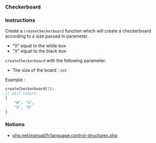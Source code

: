 ### Checkerboard

### Instructions

Create a `createCheckerboard` function which will create a checkerboard according to a size passed in parameter.

- "0" equal to the white box
- "X" equal to the black box

`createCheckerboard` with the following parameter:

- The size of the board : `int`

Example :

```php
createCheckerboard(2);
// will return
[
    "0", "X",
    "X", "0"
]
```

### Notions

- [php.net/manual/fr/language.control-structures.php](https://www.php.net/manual/fr/language.control-structures.php)